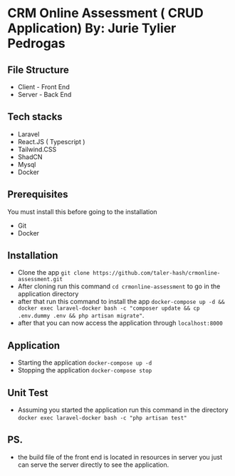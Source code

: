 
# CRM Online Assessment ( CRUD Application) By: Jurie Tylier Pedrogas

## File Structure

 - Client - Front End
 - Server - Back End

## Tech stacks
- Laravel
- React.JS ( Typescript )
- Tailwind.CSS
- ShadCN
- Mysql
- Docker

 ## Prerequisites
  You must install this before going to the installation

  - Git 
  - Docker

  ## Installation

  - Clone the app `git clone https://github.com/taler-hash/crmonline-assessment.git`
  - After cloning run this command `cd crmonline-assessment` to go in the application directory
  - after that run this command to install the app `docker-compose up -d && docker exec laravel-docker bash -c "composer update && cp .env.dummy .env && php artisan migrate"`.
  - after that you can now access the application through `localhost:8000`

  ## Application
  - Starting the application `docker-compose up -d`
  - Stopping the application `docker-compose stop`

  ## Unit Test
- Assuming you started the application run this command in the directory `docker exec laravel-docker bash -c "php artisan test"`

## PS.
- the build file of the front end is located in resources in server you just can serve the server directly to see the application.
